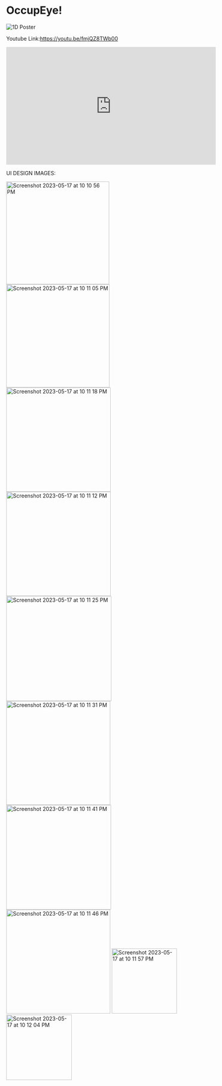 # OccupEye!
![1D Poster](https://user-images.githubusercontent.com/114037589/233030774-edd74b26-e31d-49d6-aaab-345a226ed849.png)



Youtube Link:https://youtu.be/fmjQZ8TWb00

<iframe width="560" height="315" src="https://www.youtube.com/embed/fmjQZ8TWb00" title="YouTube video player" frameborder="0" allow="accelerometer; autoplay; clipboard-write; encrypted-media; gyroscope; picture-in-picture; web-share" allowfullscreen></iframe>






UI DESIGN IMAGES:





<img width="275" alt="Screenshot 2023-05-17 at 10 10 56 PM" src="https://github.com/YashSleepyBoi/OccupEye/assets/114037589/5d564ded-f448-4f13-bb56-551bb7b94538">
<img width="276" alt="Screenshot 2023-05-17 at 10 11 05 PM" src="https://github.com/YashSleepyBoi/OccupEye/assets/114037589/ec100c47-7aa1-48e3-92d5-792e4d67ca30">
<img width="279" alt="Screenshot 2023-05-17 at 10 11 18 PM" src="https://github.com/YashSleepyBoi/OccupEye/assets/114037589/fd3a0b23-d655-49aa-9d84-e84b7aa689a9">
<img width="279" alt="Screenshot 2023-05-17 at 10 11 12 PM" src="https://github.com/YashSleepyBoi/OccupEye/assets/114037589/bc871943-6dde-4541-b861-cb483b7cc0ba">
<img width="281" alt="Screenshot 2023-05-17 at 10 11 25 PM" src="https://github.com/YashSleepyBoi/OccupEye/assets/114037589/100c15e2-d54d-4291-8946-ff81e083a619">
<img width="278" alt="Screenshot 2023-05-17 at 10 11 31 PM" src="https://github.com/YashSleepyBoi/OccupEye/assets/114037589/3ca5b789-6a02-4d76-b630-0e59ac1acc4d">
<img width="280" alt="Screenshot 2023-05-17 at 10 11 41 PM" src="https://github.com/YashSleepyBoi/OccupEye/assets/114037589/e090587c-d8e4-4f15-af48-670d3c10f556">
<img width="278" alt="Screenshot 2023-05-17 at 10 11 46 PM" src="https://github.com/YashSleepyBoi/OccupEye/assets/114037589/635d3c08-6e9e-4f61-83d7-180d42a6d95f">
<img width="174" alt="Screenshot 2023-05-17 at 10 11 57 PM" src="https://github.com/YashSleepyBoi/OccupEye/assets/114037589/506f7f1c-d40d-4cca-b2ee-429c32a66afc">
<img width="175" alt="Screenshot 2023-05-17 at 10 12 04 PM" src="https://github.com/YashSleepyBoi/OccupEye/assets/114037589/62124df7-0e07-4637-a4f6-a2fbf3a60104">
